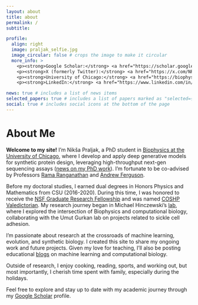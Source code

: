 ```yaml
---
layout: about
title: about
permalink: /
subtitle:

profile:
  align: right
  image: praljak_selfie.jpg
  image_circular: false # crops the image to make it circular
  more_info: >
    <p><strong>Google Scholar:</strong> <a href="https://scholar.google.com/citations?user=k9Bb0MYAAAAJ&hl=en">link</a></p>
    <p><strong>X (formerly Twitter):</strong> <a href="https://x.com/NPraljak">link</a></p>
    <p><strong>University of Chicago:</strong> <a href="https://biophysics.uchicago.edu/the-students/niksa_praljak">link</a></p>
    <p><strong>LinkedIn:</strong> <a href="https://www.linkedin.com/in/npraljak/">link</a></p>

news: true # includes a list of news items
selected_papers: true # includes a list of papers marked as "selected={true}"
social: true # includes social icons at the bottom of the page
---
```



# About Me

**Welcome to my site!** I’m Nikša Praljak, a PhD student in [Biophysics at the University of Chicago](https://biophysics.uchicago.edu/the-students/niksa_praljak/), where I develop and apply deep generative models for synthetic protein design, leveraging high-throughput next-gen sequencing assays ([news on my PhD work](https://datascience.uchicago.edu/research/discovering-the-design-rules-linking-protein-sequence-to-function/)). I’m fortunate to be co-advised by Professors [Rama Ranganathan](https://ranganathanlab.org/people_v2-2/) and [Andrew Ferguson](https://www.ferglab.com/people/).

Before my doctoral studies, I earned dual degrees in Honors Physics and Mathematics from CSU (2016-2020). During this time, I was honored to receive the [NSF Graduate Research Fellowship](https://artsandsciences.csuohio.edu/news/physics-alum-niksa-praljak-awarded-2020-nsf-graduate-research-fellowship-grf) and was named [COSHP Valedictorian](https://artsandsciences.csuohio.edu/news/four-physics-students-named-among-2020-college-outstanding-seniors). My research journey began in Michael Hinczewski’s [lab](https://hinczlab.org/index.html), where I explored the intersection of Biophysics and computational biology, collaborating with the Umut Gurkan lab on projects related to sickle cell adhesion.

I’m passionate about research at the crossroads of machine learning, evolution, and synthetic biology. I created this site to share my ongoing work and future projects. Given my love for teaching, I’ll also be posting educational [blogs](year-archive) on machine learning and computational biology.

Outside of research, I enjoy cooking, reading, sports, and working out, but most importantly, I cherish time spent with family, especially during the holidays.

Feel free to explore and stay up to date with my academic journey through my [Google Scholar](https://scholar.google.com/citations?user=k9Bb0MYAAAAJ&hl=en) profile.




